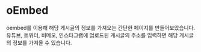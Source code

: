 # oEmbed
oembed를 이용해 해당 게시글의 정보를 가져오는 간단한 페이지를 만들어보았습니다. 
유튜브, 트위터, 비메오, 인스타그램에 업로드된 게시글의 주소를 입력하면 해당 게시글의 정보를 가져올 수 있습니다.  


